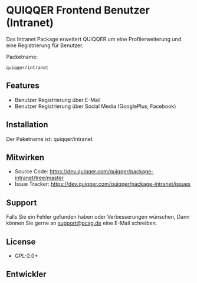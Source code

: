 
QUIQQER Frontend Benutzer (Intranet)
========

Das Intranet Package erweitert QUIQQER um eine Profilerweiterung und 
eine Registrierung für Benutzer.

Packetname:

    quiqqer/intranet


Features
--------

- Benutzer Registrierung über E-Mail
- Benutzer Registrierung über Social Media (GooglePlus, Facebook)


Installation
------------

Der Paketname ist: quiqqer/intranet


Mitwirken
----------

- Source Code: https://dev.quiqqer.com/quiqqer/package-intranet/tree/master
- Issue Tracker: https://dev.quiqqer.com/quiqqer/package-intranet/issues


Support
-------

Falls Sie ein Fehler gefunden haben oder Verbesserungen wünschen,
Dann können Sie gerne an support@pcsg.de eine E-Mail schreiben.


License
-------

- GPL-2.0+

Entwickler
--------
